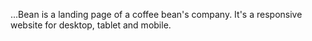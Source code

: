 ...Bean is a landing page of a coffee bean's company. It's a responsive website for desktop, tablet and mobile.

